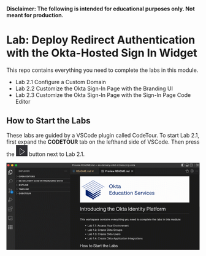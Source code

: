 #### Disclaimer: The following is intended for educational purposes only. Not meant for production.

# Lab: Deploy Redirect Authentication with the Okta-Hosted Sign In Widget

This repo contains everything you need to complete the labs in this module.

- Lab 2.1 Configure a Custom Domain
- Lab 2.2 Customize the Okta Sign-In Page with the Branding UI 
- Lab 2.3 Customize the Okta Sign-In Page with the Sign-In Page Code Editor

## How to Start the Labs


These labs are guided by a VSCode plugin called CodeTour. To start Lab 2.1, first expand the **CODETOUR** tab on the lefthand side of VSCode. Then press the ![Start Tour](./.tour-resources/play.png) button next to Lab 2.1.

![Start Code Tour](./.tour-resources/start-tour.gif)


